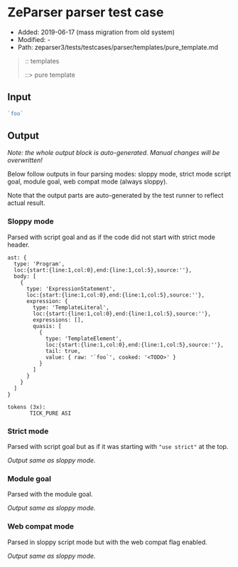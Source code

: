 # ZeParser parser test case

- Added: 2019-06-17 (mass migration from old system)
- Modified: -
- Path: zeparser3/tests/testcases/parser/templates/pure_template.md

> :: templates
>
> ::> pure template

## Input

`````js
`foo`
`````

## Output

_Note: the whole output block is auto-generated. Manual changes will be overwritten!_

Below follow outputs in four parsing modes: sloppy mode, strict mode script goal, module goal, web compat mode (always sloppy).

Note that the output parts are auto-generated by the test runner to reflect actual result.

### Sloppy mode

Parsed with script goal and as if the code did not start with strict mode header.

`````
ast: {
  type: 'Program',
  loc:{start:{line:1,col:0},end:{line:1,col:5},source:''},
  body: [
    {
      type: 'ExpressionStatement',
      loc:{start:{line:1,col:0},end:{line:1,col:5},source:''},
      expression: {
        type: 'TemplateLiteral',
        loc:{start:{line:1,col:0},end:{line:1,col:5},source:''},
        expressions: [],
        quasis: [
          {
            type: 'TemplateElement',
            loc:{start:{line:1,col:0},end:{line:1,col:5},source:''},
            tail: true,
            value: { raw: '`foo`', cooked: '<TODO>' }
          }
        ]
      }
    }
  ]
}

tokens (3x):
       TICK_PURE ASI
`````

### Strict mode

Parsed with script goal but as if it was starting with `"use strict"` at the top.

_Output same as sloppy mode._

### Module goal

Parsed with the module goal.

_Output same as sloppy mode._

### Web compat mode

Parsed in sloppy script mode but with the web compat flag enabled.

_Output same as sloppy mode._
